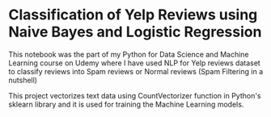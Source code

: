# Classification of Yelp Reviews using Naive Bayes and Logistic Regression
This notebook was the part of my Python for Data Science and Machine Learning course on Udemy where I have used NLP for Yelp reviews dataset to classify reviews into Spam reviews or Normal reviews (Spam Filtering in a nutshell)

This project vectorizes text data using CountVectorizer function in Python's sklearn library and it is used for training the Machine Learning models.
